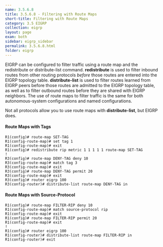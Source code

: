 ```yaml
---
name: 3.5.6.8
title: 3.5.6.8 - Filtering with Route Maps
short-title: Filtering with Route Maps
category: 3.5 EIGRP
collection: eigrp
layout: page
exam: both
sidebar: eigrp_sidebar
permalink: 3.5.6.8.html
folder: eigrp
---
```

EIGRP can be configured to filter traffic using a route map and the redistribute or distribute-list command. **redistribute** is used to filter inbound routes from other routing protocols *before* those routes are entered into the EIGRP topology table. **distribute-list** is used to filter routes learned from EIGRP peers before those routes are admitted to the EIGRP topology table, as well as to filter outbound routes before they are shared with EIGRP neighbors. The use of route maps to filter traffic is the same for both autonomous-system configurations and named configurations.

Not all protocols allow you to use route maps with **distribute-list**, but EIGRP does.

#### Route Maps with Tags
```
R1(config)# route-map SET-TAG
R1(config-route-map)# set tag 1
R1(config-route-map)# exit
R1(config)# redistribute rip metric 1 1 1 1 1 route-map SET-TAG
!
R3(config)# route-map DENY-TAG deny 10
R3(config-route-map)# match tag 3
R3(config-route-map)# exit
R3(config)# route-map DENY-TAG permit 20
R3(config-route-map)# exit
R3(config)# router eigrp 100
R3(config-router)# distribute-list route-map DENY-TAG in
```
#### Route Maps with Source-Protocol
```
R1(config)# route-map FILTER-RIP deny 10
R1(config-route-map)# match source-protocol rip
R1(config-route-map)# exit
R1(config)# route-map FILTER-RIP permit 20
R1(config-route-map)# exit
!
R1(config)# router eigrp 100
R1(config-router)# distribute-list route-map FILTER-RIP in
R1(config-router)# exit
```
